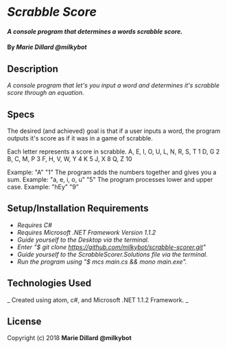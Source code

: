 # _Scrabble Score_

#### _A console program that determines a words scrabble score._

#### By _**Marie Dillard @milkybot**_

## Description
_A console program that let's you input a word and determines it's scrabble score through an equation._

## Specs
The desired (and achieved) goal is that if a user inputs a word, the program outputs it's score as if it was in a game of scrabble.

Each letter represents a score in scrabble.
A, E, I, O, U, L, N, R, S, T       1
D, G                               2
B, C, M, P                         3
F, H, V, W, Y                      4
K                                  5
J, X                               8
Q, Z                               10

Example: "A" "1"
The program adds the numbers together and gives you a sum.
Example: "a, e, i, o, u" "5"
The program processes lower and upper case.
Example: "hEy" "9"

## Setup/Installation Requirements
* _Requires C#_
* _Requires Microsoft .NET Framework Version 1.1.2_
* _Guide yourself to the Desktop via the terminal._
* _Enter "$ git clone https://github.com/milkybot/scrabble-scorer.git"_
* _Guide yourself to the ScrabbleScorer.Solutions file via the terminal._
* _Run the program using "$ mcs main.cs && mono main.exe"._

## Technologies Used
_ Created using atom, c#, and Microsoft .NET 1.1.2 Framework. _

## License
Copyright (c) 2018 **Marie Dillard @milkybot**
